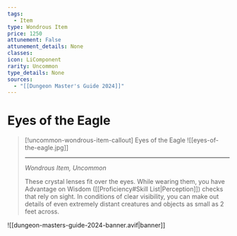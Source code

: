 ```yaml
---
tags:
  - Item
type: Wondrous Item
price: 1250
attunement: False
attunement_details: None
classes:
icon: LiComponent
rarity: Uncommon
type_details: None
sources: 
  - "[[Dungeon Master's Guide 2024]]"
---
```

# Eyes of the Eagle
>[!uncommon-wondrous-item-callout] Eyes of the Eagle
>![[eyes-of-the-eagle.jpg]]
>
>- - -
>_Wondrous Item, Uncommon_
>
>These crystal lenses fit over the eyes. While wearing them, you have Advantage on Wisdom ([[Proficiency#Skill List\|Perception]]) checks that rely on sight. In conditions of clear visibility, you can make out details of even extremely distant creatures and objects as small as 2 feet across.
>
>


![[dungeon-masters-guide-2024-banner.avif|banner]]